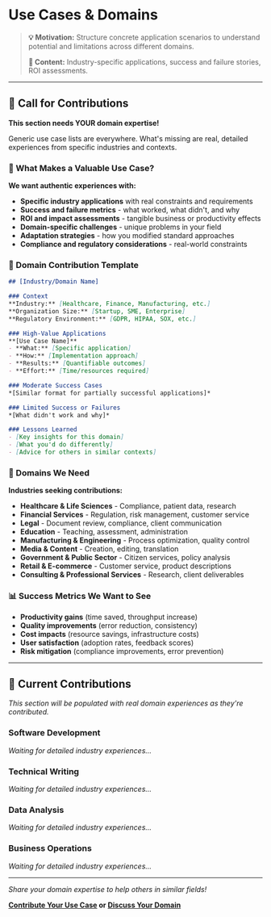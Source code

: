 # Use Cases & Domains

> **💡 Motivation:** Structure concrete application scenarios to understand potential and limitations across different domains.
> 
> **📝 Content:** Industry-specific applications, success and failure stories, ROI assessments.

---

## 🚀 Call for Contributions

**This section needs YOUR domain expertise!**

Generic use case lists are everywhere. What's missing are real, detailed experiences from specific industries and contexts.

### 🎯 What Makes a Valuable Use Case?

**We want authentic experiences with:**
- **Specific industry applications** with real constraints and requirements
- **Success and failure metrics** - what worked, what didn't, and why
- **ROI and impact assessments** - tangible business or productivity effects
- **Domain-specific challenges** - unique problems in your field
- **Adaptation strategies** - how you modified standard approaches
- **Compliance and regulatory considerations** - real-world constraints

### 📝 Domain Contribution Template

```markdown
## [Industry/Domain Name]

### Context
**Industry:** [Healthcare, Finance, Manufacturing, etc.]
**Organization Size:** [Startup, SME, Enterprise]
**Regulatory Environment:** [GDPR, HIPAA, SOX, etc.]

### High-Value Applications
**[Use Case Name]**
- **What:** [Specific application]
- **How:** [Implementation approach]
- **Results:** [Quantifiable outcomes]
- **Effort:** [Time/resources required]

### Moderate Success Cases
*[Similar format for partially successful applications]*

### Limited Success or Failures
*[What didn't work and why]*

### Lessons Learned
- [Key insights for this domain]
- [What you'd do differently]
- [Advice for others in similar contexts]
```

### 🏢 Domains We Need

**Industries seeking contributions:**
- **Healthcare & Life Sciences** - Compliance, patient data, research
- **Financial Services** - Regulation, risk management, customer service
- **Legal** - Document review, compliance, client communication
- **Education** - Teaching, assessment, administration
- **Manufacturing & Engineering** - Process optimization, quality control
- **Media & Content** - Creation, editing, translation
- **Government & Public Sector** - Citizen services, policy analysis
- **Retail & E-commerce** - Customer service, product descriptions
- **Consulting & Professional Services** - Research, client deliverables

### 📊 Success Metrics We Want to See

- **Productivity gains** (time saved, throughput increase)
- **Quality improvements** (error reduction, consistency)
- **Cost impacts** (resource savings, infrastructure costs)
- **User satisfaction** (adoption rates, feedback scores)
- **Risk mitigation** (compliance improvements, error prevention)

---

## 🎯 Current Contributions

*This section will be populated with real domain experiences as they're contributed.*

### Software Development
*Waiting for detailed industry experiences...*

### Technical Writing  
*Waiting for detailed industry experiences...*

### Data Analysis
*Waiting for detailed industry experiences...*

### Business Operations
*Waiting for detailed industry experiences...*

---

*Share your domain expertise to help others in similar fields!*

**[Contribute Your Use Case](CONTRIBUTING.md) or [Discuss Your Domain](../../issues)**